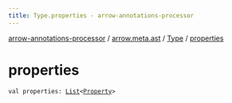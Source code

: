 ```yaml
---
title: Type.properties - arrow-annotations-processor
---
```


[arrow-annotations-processor](../../index.html) / [arrow.meta.ast](../index.html) / [Type](index.html) / [properties](./properties.html)

# properties

`val properties: `[`List`](https://kotlinlang.org/api/latest/jvm/stdlib/kotlin.collections/-list/index.html)`<`[`Property`](../-property/index.html)`>`